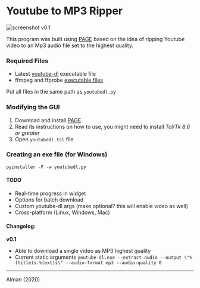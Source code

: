 # Youtube to MP3 Ripper

![screenshot v0.1](https://i.imgur.com/yZ9i2B5.jpg)

This program was built using [PAGE][4] based on the idea of ripping Youtube video to an Mp3 audio file set to the highest quality.

### Required Files

- Latest [youtube-dl][1] executable file
- ffmpeg and ffprobe [executable files][2]

Put all files in the same path as `youtubedl.py`

### Modifying the GUI

1. Download and install [PAGE][4]
2. Read its instructions on how to use, you might need to install _Tcl/Tk 8.6 or greater_
3. Open `youtubedl.tcl` file

### Creating an exe file (for Windows)

```
pyinstaller -F -w youtubedl.py
```

#### TODO

- Real-time progress in widget
- Options for batch download
- Custom youtube-dl args (make optional? this will enable video as well)
- Cross-platform (Linux, Windows, Mac)

#### Changelog:

**v0.1**
- Able to download a single video as MP3 highest quality
- Current static arguments `youtube-dl.exe --extract-audio --output \"%(title)s.%(ext)s\" --audio-format mp3 --audio-quality 0`

--- 

Aiman (2020)

[1]: https://github.com/rg3/youtube-dl/releases
[2]: https://ffbinaries.com/downloads
[4]: http://page.sourceforge.net/
[5]: https://www.activestate.com/products/activetcl/downloads/